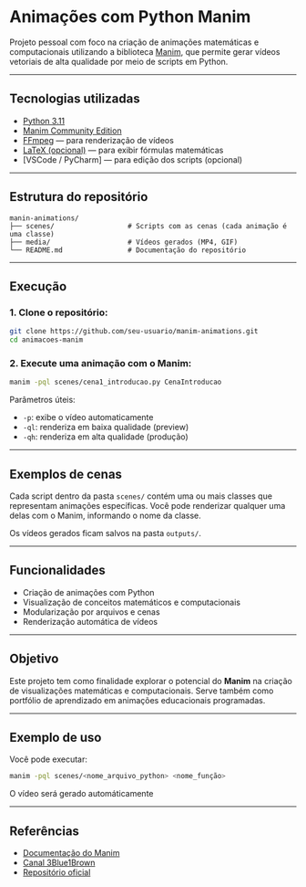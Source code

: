 # Animações com Python Manim

Projeto pessoal com foco na criação de animações matemáticas e computacionais utilizando a biblioteca [Manim](https://docs.manim.community/), que permite gerar vídeos vetoriais de alta qualidade por meio de scripts em Python.

---

## Tecnologias utilizadas

- [Python 3.11](https://www.python.org/)
- [Manim Community Edition](https://docs.manim.community/)
- [FFmpeg](https://ffmpeg.org/) — para renderização de vídeos
- [LaTeX (opcional)](https://www.latex-project.org/) — para exibir fórmulas matemáticas
- [VSCode / PyCharm] — para edição dos scripts (opcional)

---

## Estrutura do repositório

```plaintext
manin-animations/
├── scenes/                  # Scripts com as cenas (cada animação é uma classe)
├── media/                   # Vídeos gerados (MP4, GIF)
└── README.md                # Documentação do repositório
```

---

## Execução

### 1. Clone o repositório:

```bash
git clone https://github.com/seu-usuario/manim-animations.git
cd animacoes-manim
```

### 2. Execute uma animação com o Manim:

```bash
manim -pql scenes/cena1_introducao.py CenaIntroducao
```

Parâmetros úteis:

- `-p`: exibe o vídeo automaticamente
- `-ql`: renderiza em baixa qualidade (preview)
- `-qh`: renderiza em alta qualidade (produção)

---

## Exemplos de cenas

Cada script dentro da pasta `scenes/` contém uma ou mais classes que representam animações específicas. Você pode renderizar qualquer uma delas com o Manim, informando o nome da classe.

Os vídeos gerados ficam salvos na pasta `outputs/`.

---

## Funcionalidades

* Criação de animações com Python
* Visualização de conceitos matemáticos e computacionais
* Modularização por arquivos e cenas
* Renderização automática de vídeos

---

## Objetivo

Este projeto tem como finalidade explorar o potencial do **Manim** na criação de visualizações matemáticas e computacionais. Serve também como portfólio de aprendizado em animações educacionais programadas.

---

## Exemplo de uso

Você pode executar:

```bash
manim -pql scenes/<nome_arquivo_python> <nome_função>
```

O vídeo será gerado automáticamente

---

##  Referências

- [Documentação do Manim](https://docs.manim.community/)
- [Canal 3Blue1Brown](https://www.youtube.com/c/3blue1brown)
- [Repositório oficial](https://github.com/ManimCommunity/manim)
